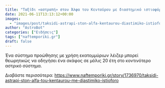 ```yaml
---
title: "Ταξίδι «αστραπή» στον Άλφα του Κενταύρου με διαστημικό ιστιοφόρο"
date: 2021-06-11T13:13:12+00:00
images:
  - "images/post/taksidi-astrapi-ston-alfa-kentaurou-diastimiko-istioforo.jpg"
author: "AstroBot"
categories: ["Ειδήσεις"]
tags: ["naftemporiki.gr"]
draft: false
---
```


Ένα σύστημα προώθησης με χρήση εκατομμύριων λέιζερ μπορεί θεωρητικώς να οδηγήσει ένα σκάφος σε μόλις 20 έτη στο κοντινότερο αστρικό σύστημα.

Διαβάστε περισσότερα: https://www.naftemporiki.gr/story/1736970/taksidi-astrapi-ston-alfa-tou-kentaurou-me-diastimiko-istioforo
